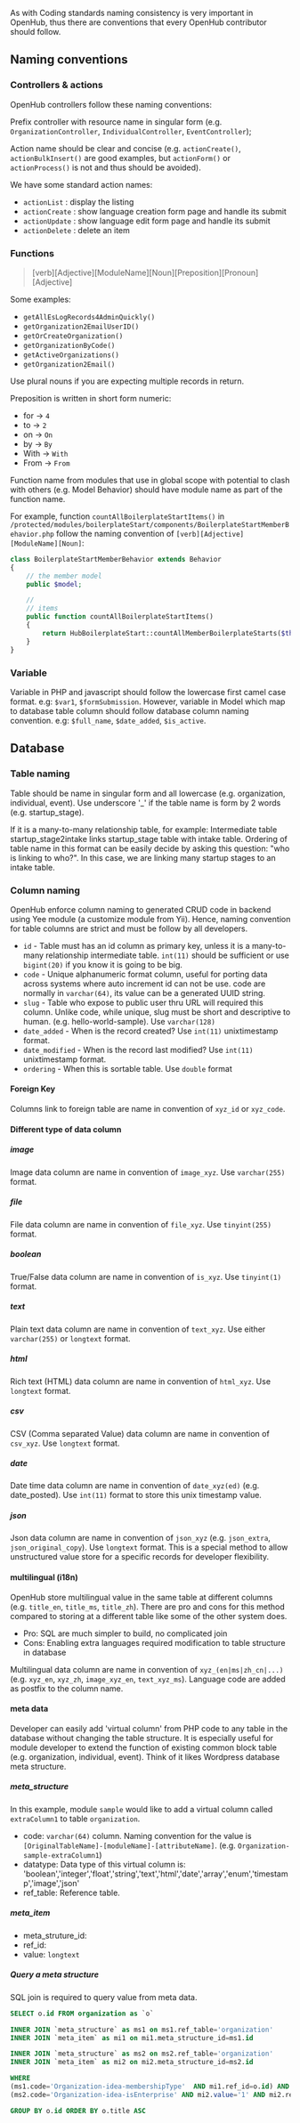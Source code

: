 As with Coding standards naming consistency is very important in OpenHub, thus there are conventions that every OpenHub contributor should follow.

## Naming conventions

### Controllers & actions
OpenHub controllers follow these naming conventions:

Prefix controller with resource name in singular form (e.g. `OrganizationController`, `IndividualController`, `EventController`);

Action name should be clear and concise (e.g. `actionCreate()`, `actionBulkInsert()` are good examples, but `actionForm()` or `actionProcess()` is not and thus should be avoided).

We have some standard action names: 
- `actionList` : display the listing 
- `actionCreate` : show language creation form page and handle its submit 
- `actionUpdate` : show language edit form page and handle its submit 
- `actionDelete` : delete an item

### Functions
> [verb][Adjective][ModuleName][Noun][Preposition][Pronoun][Adjective]

Some examples:
- `getAllEsLogRecords4AdminQuickly()`
- `getOrganization2EmailUserID()`
- `getOrCreateOrganization()`
- `getOrganizationByCode()`
- `getActiveOrganizations()`
- `getOrganization2Email()`

Use plural nouns if you are expecting multiple records in return.

Preposition is written in short form numeric:
  * for -> `4`
  * to -> `2`
  * on -> `On`
  * by -> `By`
  * With -> `With`
  * From -> `From`

Function name from modules that use in global scope with potential to clash with others (e.g. Model Behavior) should have module name as part of the function name.

For example, function `countAllBoilerplateStartItems()` in `/protected/modules/boilerplateStart/components/BoilerplateStartMemberBehavior.php` follow the naming convention of `[verb][Adjective][ModuleName][Noun]`:  

``` php
class BoilerplateStartMemberBehavior extends Behavior
{
	// the member model
	public $model;

	//
	// items
	public function countAllBoilerplateStartItems()
	{
		return HubBoilerplateStart::countAllMemberBoilerplateStarts($this->model);
	}
}
```

### Variable
Variable in PHP and javascript should follow the lowercase first camel case format. e.g: `$var1`, `$formSubmission`. However, variable in Model which map to database table column should follow database column naming convention. e.g: `$full_name`, `$date_added`, `$is_active`.

## Database
### Table naming
Table should be name in singular form and all lowercase (e.g. organization, individual, event). Use underscore '_' if the table name is form by 2 words (e.g. startup_stage).

If it is a many-to-many relationship table, for example:
Intermediate table startup_stage2intake links startup_stage table with intake table. Ordering of table name in this format can be easily decide by asking this question: "who is linking to who?". In this case, we are linking many startup stages to an intake table. 

### Column naming
OpenHub enforce column naming to generated CRUD code in backend using Yee module (a customize module from Yii). Hence, naming convention for table columns are strict and must be follow by all developers.

  * `id` - Table must has an id column as primary key, unless it is a many-to-many relationship intermediate table. `int(11)` should be sufficient or use `bigint(20)` if you know it is going to be big.
  * `code` - Unique alphanumeric format column, useful for porting data across systems where auto increment id can not be use. code are normally in `varchar(64)`, its value can be a generated UUID string.
  * `slug` - Table who expose to public user thru URL will required this column. Unlike code, while unique, slug must be short and descriptive to human. (e.g. hello-world-sample). Use `varchar(128)`
  * `date_added` - When is the record created? Use `int(11)` unixtimestamp format.
  * `date_modified` - When is the record last modified? Use `int(11)` unixtimestamp format.
  * `ordering` - When this is sortable table. Use `double` format
#### Foreign Key
Columns link to foreign table are name in convention of `xyz_id` or `xyz_code`.

#### Different type of data column
##### image
Image data column are name in convention of `image_xyz`. Use `varchar(255)` format.
##### file
File data column are name in convention of `file_xyz`. Use `tinyint(255)` format.
##### boolean
True/False data column are name in convention of `is_xyz`. Use `tinyint(1)` format.
##### text 
Plain text data column are name in convention of `text_xyz`. Use either `varchar(255)` or `longtext` format.
##### html
Rich text (HTML) data column are name in convention of `html_xyz`. Use `longtext` format.
##### csv
CSV (Comma separated Value) data column are name in convention of `csv_xyz`. Use `longtext` format.
##### date
Date time data column are name in convention of `date_xyz(ed)` (e.g. date_posted). Use `int(11)` format to store this unix timestamp value.
##### json
Json data column are name in convention of `json_xyz` (e.g. `json_extra`, `json_original_copy`). Use `longtext` format. This is a special method to allow unstructured value store for a specific records for developer flexibility. 

#### multilingual (i18n)
OpenHub store multilingual value in the same table at different columns (e.g. `title_en`, `title_ms`, `title_zh`). There are pro and cons for this method compared to storing at a different table like some of the other system does. 
  * Pro: SQL are much simpler to build, no complicated join
  * Cons: Enabling extra languages required modification to table structure in database

Multilingual data column are name in convention of `xyz_(en|ms|zh_cn|...)` (e.g. `xyz_en`, `xyz_zh`, `image_xyz_en`, `text_xyz_ms`). Language code are added as postfix to the column name.

#### meta data
Developer can easily add 'virtual column' from PHP code to any table in the database without changing the table structure. It is especially useful for module developer to extend the function of existing common block table (e.g. organization, individual, event). Think of it likes Wordpress database meta structure.

##### meta_structure
In this example, module `sample` would like to add a virtual column called `extraColumn1` to table `organization`.

  * code: `varchar(64)` column. Naming convention for the value is `[OriginalTableName]-[moduleName]-[attributeName]`. (e.g. `Organization-sample-extraColumn1`)
  * datatype: Data type of this virtual column is: 'boolean','integer','float','string','text','html','date','array','enum','timestamp','image','json'
  * ref_table: Reference table.

##### meta_item
  * meta_struture_id:
  * ref_id:
  * value: `longtext`

##### Query a meta structure
SQL join is required to query value from meta data.

```sql
SELECT o.id FROM organization as `o` 

INNER JOIN `meta_structure` as ms1 on ms1.ref_table='organization'
INNER JOIN `meta_item` as mi1 on mi1.meta_structure_id=ms1.id

INNER JOIN `meta_structure` as ms2 on ms2.ref_table='organization'
INNER JOIN `meta_item` as mi2 on mi2.meta_structure_id=ms2.id

WHERE  
(ms1.code='Organization-idea-membershipType'  AND mi1.ref_id=o.id) AND 
(ms2.code='Organization-idea-isEnterprise' AND mi2.value='1' AND mi2.ref_id=o.id) 

GROUP BY o.id ORDER BY o.title ASC
```